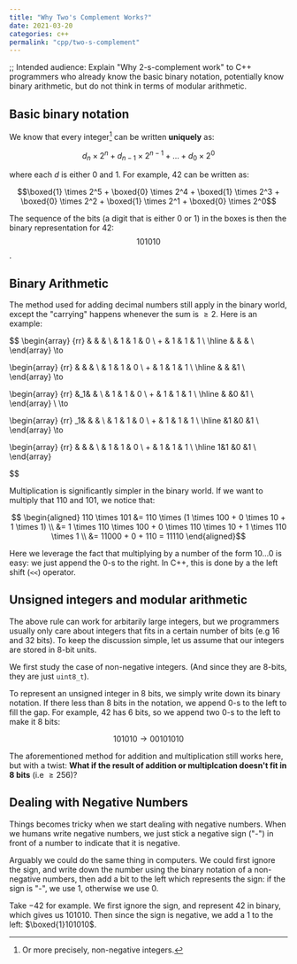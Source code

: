 ```yaml
---
title: "Why Two's Complement Works?"
date: 2021-03-20
categories: c++
permalink: "cpp/two-s-complement"
---
```


;; Intended audience: Explain "Why 2-s-complement work" to C++ programmers who already know the basic binary notation, potentially know binary arithmetic, but do not think in terms of modular arithmetic.

## Basic binary notation

We know that every integer[^1] can be written **uniquely** as:

$$d_n \times 2^n + d_{n-1} \times 2^{n-1} + \ldots + d_0 \times 2^0$$

where each $d$ is either $0$ and $1$. For example, 42 can be written as:

$$\boxed{1} \times 2^5 + \boxed{0} \times 2^4 + \boxed{1} \times 2^3 + \boxed{0} \times 2^2 + \boxed{1} \times 2^1 + \boxed{0} \times 2^0$$

The sequence of the bits (a digit that is either 0 or 1) in the boxes is then the binary representation for 42: $$101010$$.

## Binary Arithmetic

The method used for adding decimal numbers still apply in the binary world, except the "carrying" happens whenever the sum is $\geq 2$. Here is an example:

$$
\begin{array} {rr} & & & \\ & 1 & 1 & 0 \\  + & 1 & 1 & 1 \\ \hline & & &  \\ \end{array} \to

\begin{array} {rr} & & & \\ & 1 & 1 & 0 \\  + & 1 & 1 & 1 \\ \hline & & &1  \\ \end{array} \to

\begin{array} {rr} &_1& & \\ & 1 & 1 & 0 \\  + & 1 & 1 & 1 \\ \hline & &0 &1  \\ \end{array}  \\ \to

\begin{array} {rr} _1& & & \\ & 1 & 1 & 0 \\  + & 1 & 1 & 1 \\ \hline &1 &0 &1  \\ \end{array} \to

\begin{array} {rr} & & & \\ & 1 & 1 & 0 \\  + & 1 & 1 & 1 \\ \hline 1&1 &0 &1  \\ \end{array} 

$$

Multiplication is significantly simpler in the binary world. If we want to multiply that $110$ and $101$, we notice that:

$$
\begin{aligned}
110 \times 101 
&= 110 \times (1 \times 100 + 0 \times 10 + 1 \times 1) \\
&= 1 \times 110 \times 100 + 0 \times 110 \times 10 + 1 \times 110 \times 1 \\
&= 11000 + 0 + 110 = 11110
\end{aligned}$$

Here we leverage the fact that multiplying by a number of the form $10\ldots0$ is easy: we just append the 0-s to the right. In C++, this is done by a the left shift (`<<`) operator.

## Unsigned integers and modular arithmetic

The above rule can work for arbitarily large integers, but we programmers usually only care about integers that fits in a certain number of bits (e.g 16 and 32 bits). To keep the discussion simple, let us assume that our integers are stored in 8-bit units.

We first study the case of non-negative integers. (And since they are 8-bits, they are just `uint8_t`).

To represent an unsigned integer in 8 bits, we simply write down its binary notation. If there less than 8 bits in the notation, we append 0-s to the left to fill the gap. For example, $42$ has $6$ bits, so we append two 0-s to the left to make it 8 bits:

$$101010 \to 00101010$$

The aforementioned method for addition and multiplication still works here, but with a twist: **What if the result of addition or multiplcation doesn't fit in 8 bits** (i.e $\geq 256$)?

## Dealing with Negative Numbers

Things becomes tricky when we start dealing with negative numbers. When we humans write negative numbers, we just stick a negative sign ("-") in front of a number to indicate that it is negative.

Arguably we could do the same thing in computers. We could first ignore the sign, and write down the number using the binary notation of a non-negative numbers, then add a bit to the left which represents the sign: if the sign is "-", we use $1$, otherwise we use $0$.

Take $-42$ for example. We first ignore the sign, and represent $42$ in binary, which gives us $101010$. Then since the sign is negative, we add a $1$ to the left: $\boxed{1}101010$.

[^1]: Or more precisely, non-negative integers.
